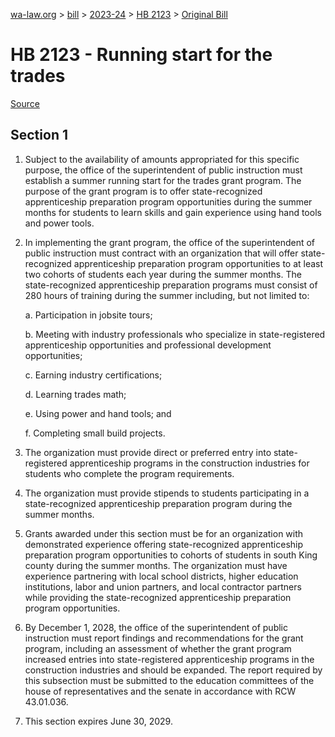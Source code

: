 [wa-law.org](/) > [bill](/bill/) > [2023-24](/bill/2023-24/) > [HB 2123](/bill/2023-24/hb/2123/) > [Original Bill](/bill/2023-24/hb/2123/1/)

# HB 2123 - Running start for the trades

[Source](http://lawfilesext.leg.wa.gov/biennium/2023-24/Pdf/Bills/House%20Bills/2123.pdf)

## Section 1
1. Subject to the availability of amounts appropriated for this specific purpose, the office of the superintendent of public instruction must establish a summer running start for the trades grant program. The purpose of the grant program is to offer state-recognized apprenticeship preparation program opportunities during the summer months for students to learn skills and gain experience using hand tools and power tools.

2. In implementing the grant program, the office of the superintendent of public instruction must contract with an organization that will offer state-recognized apprenticeship preparation program opportunities to at least two cohorts of students each year during the summer months. The state-recognized apprenticeship preparation programs must consist of 280 hours of training during the summer including, but not limited to:

    a. Participation in jobsite tours;

    b. Meeting with industry professionals who specialize in state-registered apprenticeship opportunities and professional development opportunities;

    c. Earning industry certifications;

    d. Learning trades math;

    e. Using power and hand tools; and

    f. Completing small build projects.

3. The organization must provide direct or preferred entry into state-registered apprenticeship programs in the construction industries for students who complete the program requirements.

4. The organization must provide stipends to students participating in a state-recognized apprenticeship preparation program during the summer months.

5. Grants awarded under this section must be for an organization with demonstrated experience offering state-recognized apprenticeship preparation program opportunities to cohorts of students in south King county during the summer months. The organization must have experience partnering with local school districts, higher education institutions, labor and union partners, and local contractor partners while providing the state-recognized apprenticeship preparation program opportunities.

6. By December 1, 2028, the office of the superintendent of public instruction must report findings and recommendations for the grant program, including an assessment of whether the grant program increased entries into state-registered apprenticeship programs in the construction industries and should be expanded. The report required by this subsection must be submitted to the education committees of the house of representatives and the senate in accordance with RCW 43.01.036.

7. This section expires June 30, 2029.

